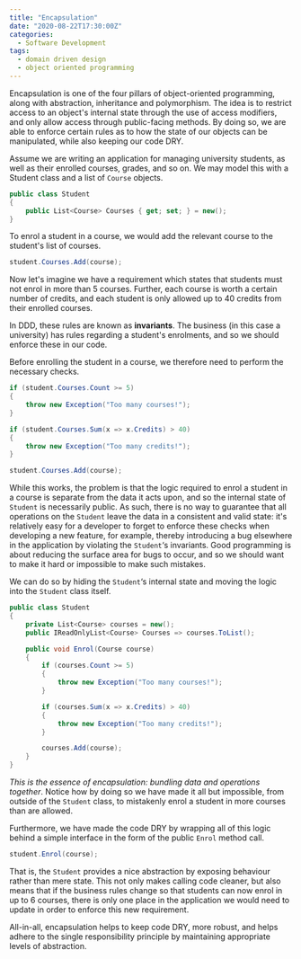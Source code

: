 ```yaml
---
title: "Encapsulation"
date: "2020-08-22T17:30:00Z"
categories:
  - Software Development
tags:
  - domain driven design
  - object oriented programming
---
```


Encapsulation is one of the four pillars of object-oriented programming, along with abstraction, inheritance and polymorphism. The idea is to restrict access to an object's internal state through the use of access modifiers, and only allow access through public-facing methods. By doing so, we are able to enforce certain rules as to how the state of our objects can be manipulated, while also keeping our code DRY.

Assume we are writing an application for managing university students, as well as their enrolled courses, grades, and so on. We may model this with a Student class and a list of `Course` objects.

```csharp
public class Student
{
    public List<Course> Courses { get; set; } = new();
}
```

To enrol a student in a course, we would add the relevant course to the student's list of courses.

```csharp
student.Courses.Add(course);
```

Now let's imagine we have a requirement which states that students must not enrol in more than 5 courses. Further, each course is worth a certain number of credits, and each student is only allowed up to 40 credits from their enrolled courses.

In DDD, these rules are known as **invariants**. The business (in this case a university) has rules regarding a student's enrolments, and so we should enforce these in our code.

Before enrolling the student in a course, we therefore need to perform the necessary checks.

```csharp
if (student.Courses.Count >= 5)
{
    throw new Exception("Too many courses!");
}

if (student.Courses.Sum(x => x.Credits) > 40)
{
    throw new Exception("Too many credits!");
}

student.Courses.Add(course);
```

While this works, the problem is that the logic required to enrol a student in a course is separate from the data it acts upon, and so the internal state of `Student` is necessarily public. As such, there is no way to guarantee that all operations on the `Student` leave the data in a consistent and valid state: it's relatively easy for a developer to forget to enforce these checks when developing a new feature, for example, thereby introducing a bug elsewhere in the application by violating the `Student`‘s invariants. Good programming is about reducing the surface area for bugs to occur, and so we should want to make it hard or impossible to make such mistakes.

We can do so by hiding the `Student`‘s internal state and moving the logic into the `Student` class itself.

```csharp
public class Student
{
    private List<Course> courses = new();
    public IReadOnlyList<Course> Courses => courses.ToList();

    public void Enrol(Course course)
    {
        if (courses.Count >= 5)
        {
            throw new Exception("Too many courses!");
        }

        if (courses.Sum(x => x.Credits) > 40)
        {
            throw new Exception("Too many credits!");
        }

        courses.Add(course);
    }
}
```

_This is the essence of encapsulation: bundling data and operations together_. Notice how by doing so we have made it all but impossible, from outside of the `Student` class, to mistakenly enrol a student in more courses than are allowed.

Furthermore, we have made the code DRY by wrapping all of this logic behind a simple interface in the form of the public `Enrol` method call.

```csharp
student.Enrol(course);
```

That is, the `Student` provides a nice abstraction by exposing behaviour rather than mere state. This not only makes calling code cleaner, but also means that if the business rules change so that students can now enrol in up to 6 courses, there is only one place in the application we would need to update in order to enforce this new requirement.

All-in-all, encapsulation helps to keep code DRY, more robust, and helps adhere to the single responsibility principle by maintaining appropriate levels of abstraction.
